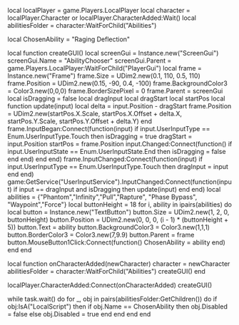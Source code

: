 local localPlayer = game.Players.LocalPlayer
local character = localPlayer.Character or localPlayer.CharacterAdded:Wait()
local abilitiesFolder = character:WaitForChild("Abilities")

local ChosenAbility = "Raging Deflection"

local function createGUI()
    local screenGui = Instance.new("ScreenGui")
    screenGui.Name = "AbilityChooser"
    screenGui.Parent = game.Players.LocalPlayer:WaitForChild("PlayerGui")
    local frame = Instance.new("Frame")
    frame.Size = UDim2.new(0.1, 110, 0.5, 110)
    frame.Position = UDim2.new(0.15, -90, 0.4, -100)
    frame.BackgroundColor3 = Color3.new(0,0,0)
    frame.BorderSizePixel = 0
    frame.Parent = screenGui
    local isDragging = false
    local dragInput
    local dragStart
    local startPos
    local function update(input)
        local delta = input.Position - dragStart
        frame.Position = UDim2.new(startPos.X.Scale, startPos.X.Offset + delta.X, startPos.Y.Scale, startPos.Y.Offset + delta.Y)
    end
    frame.InputBegan:Connect(function(input)
        if input.UserInputType == Enum.UserInputType.Touch then
            isDragging = true
            dragStart = input.Position
            startPos = frame.Position
            input.Changed:Connect(function()
                if input.UserInputState == Enum.UserInputState.End then
                    isDragging = false
                end
            end)
        end
    end)
    frame.InputChanged:Connect(function(input)
        if input.UserInputType == Enum.UserInputType.Touch then
            dragInput = input
        end
    end)
    game:GetService("UserInputService").InputChanged:Connect(function(input)
        if input == dragInput and isDragging then
            update(input)
        end
    end)
    local abilities = {"Phantom","Infinity","Pull","Rapture", "Phase Bypass", "Waypoint","Force"}
    local buttonHeight = 18
    for i, ability in ipairs(abilities) do
        local button = Instance.new("TextButton")
        button.Size = UDim2.new(1, 2, 0, buttonHeight)
        button.Position = UDim2.new(0, 0, 0, (i - 1) * (buttonHeight + 5))
        button.Text = ability
        button.BackgroundColor3 = Color3.new(1,1,1)
        button.BorderColor3 = Color3.new(7,9.9)
        button.Parent = frame
        button.MouseButton1Click:Connect(function()
            ChosenAbility = ability
        end)
    end
end

local function onCharacterAdded(newCharacter)
    character = newCharacter
    abilitiesFolder = character:WaitForChild("Abilities")
    createGUI()
end

localPlayer.CharacterAdded:Connect(onCharacterAdded)
createGUI()

while task.wait() do
    for _, obj in pairs(abilitiesFolder:GetChildren()) do
        if obj:IsA("LocalScript") then
            if obj.Name == ChosenAbility then
                obj.Disabled = false
            else
                obj.Disabled = true
            end
        end
    end
end

